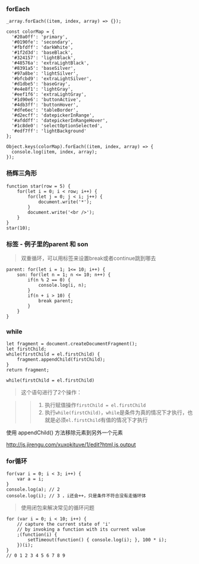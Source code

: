 ### forEach
```
_array.forEach((item, index, array) => {});
```
```
const colorMap = {
  '#20a0ff': 'primary',
  '#0190fe': 'secondary',
  '#fbfdff': 'darkWhite',
  '#1f2d3d': 'baseBlack',
  '#324157': 'lightBlack',
  '#48576a': 'extraLightBlack',
  '#8391a5': 'baseSilver',
  '#97a8be': 'lightSilver',
  '#bfcbd9': 'extraLightSilver',
  '#d1dbe5': 'baseGray',
  '#e4e8f1': 'lightGray',
  '#eef1f6': 'extraLightGray',
  '#1d90e6': 'buttonActive',
  '#4db3ff': 'buttonHover',
  '#dfe6ec': 'tableBorder',
  '#d2ecff': 'datepickerInRange',
  '#afddff': 'datepickerInRangeHover',
  '#1c8de0': 'selectOptionSelected',
  '#edf7ff': 'lightBackground'
};

Object.keys(colorMap).forEach((item, index, array) => {
  console.log(item, index, array); 
});
```
### 杨辉三角形
```
function star(row = 5) {
    for(let i = 0; i < row; i++) {
        for(let j = 0; j < i; j++) {
            document.write('*');
        }
        document.write('<br />');
    }
}
star(10);
```
### 标签 - 例子里的parent 和 son
> 双重循环，可以用标签来设置break或者continue跳到哪去

```
parent: for(let i = 1; 1<= 10; i++) {
	son: for(let n = 1; n <= 10; n++) {
		if(n % 2 == 0) {
			console.log(i, n);
		}
		if(n + i > 10) {
			break parent;
		}
	}
}
```
### while
```
let fragment = document.createDocumentFragment();
let firstChild;
while(firstChild = el.firstChild) {
	fragment.appendChild(firstChild);
}
return fragment;
```
```
while(firstChild = el.firstChild)
```

> 这个语句进行了2个操作：

> > 1. 执行赋值操作`firstChild = el.firstChild`
> > 2. 执行`while(firstChild)`，`while`是条件为真的情况下才执行，也就是必须`el.firstChild`有值的情况下才执行

使用 appendChild() 方法移除元素到另外一个元素

http://js.jirengu.com/xuxokituve/1/edit?html,js,output
### for循环

```
for(var i = 0; i < 3; i++) {
    var a = i;
}
console.log(a); // 2
console.log(i); // 3 ，i还会++，只是条件不符合没有走循环体
```
> 使用闭包来解决常见的循环问题
```
for (var i = 0; i < 10; i++) {
    // capture the current state of 'i'
    // by invoking a function with its current value
    ;(function(i) {
        setTimeout(function() { console.log(i); }, 100 * i);
    })(i);
}
// 0 1 2 3 4 5 6 7 8 9
```

